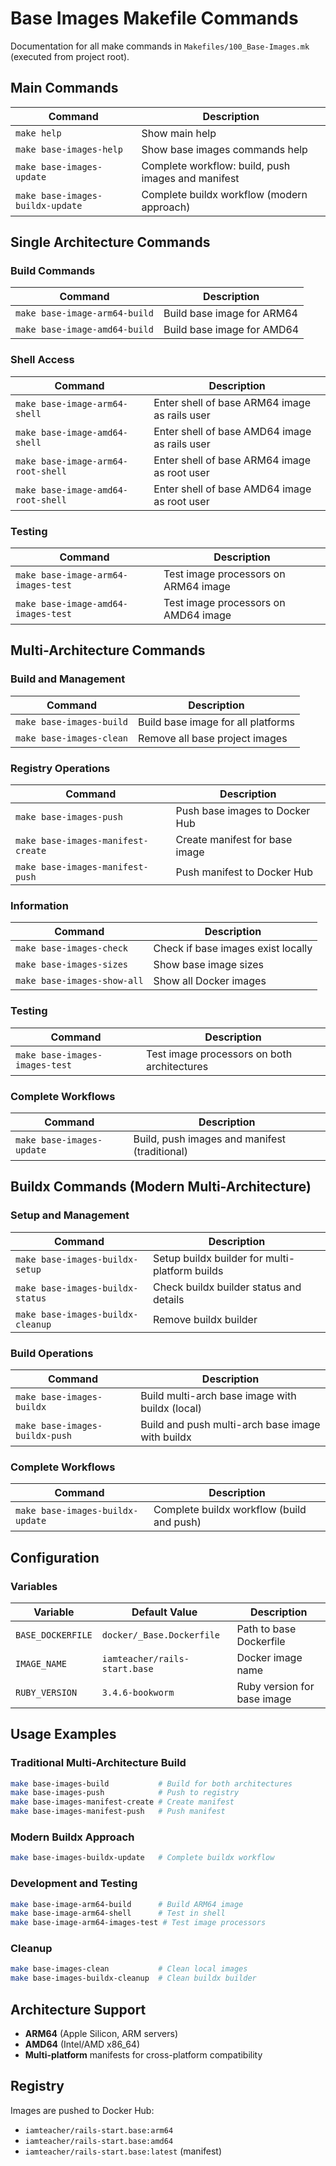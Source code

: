 # Base Images Makefile Commands

Documentation for all make commands in `Makefiles/100_Base-Images.mk` (executed from project root).

## Main Commands

| Command                          | Description                                        |
| -------------------------------- | -------------------------------------------------- |
| `make help`                      | Show main help                                     |
| `make base-images-help`          | Show base images commands help                     |
| `make base-images-update`        | Complete workflow: build, push images and manifest |
| `make base-images-buildx-update` | Complete buildx workflow (modern approach)         |

## Single Architecture Commands

### Build Commands

| Command                       | Description                |
| ----------------------------- | -------------------------- |
| `make base-image-arm64-build` | Build base image for ARM64 |
| `make base-image-amd64-build` | Build base image for AMD64 |

### Shell Access

| Command                            | Description                                   |
| ---------------------------------- | --------------------------------------------- |
| `make base-image-arm64-shell`      | Enter shell of base ARM64 image as rails user |
| `make base-image-amd64-shell`      | Enter shell of base AMD64 image as rails user |
| `make base-image-arm64-root-shell` | Enter shell of base ARM64 image as root user  |
| `make base-image-amd64-root-shell` | Enter shell of base AMD64 image as root user  |

### Testing

| Command                             | Description                          |
| ----------------------------------- | ------------------------------------ |
| `make base-image-arm64-images-test` | Test image processors on ARM64 image |
| `make base-image-amd64-images-test` | Test image processors on AMD64 image |

## Multi-Architecture Commands

### Build and Management

| Command                  | Description                        |
| ------------------------ | ---------------------------------- |
| `make base-images-build` | Build base image for all platforms |
| `make base-images-clean` | Remove all base project images     |

### Registry Operations

| Command                            | Description                    |
| ---------------------------------- | ------------------------------ |
| `make base-images-push`            | Push base images to Docker Hub |
| `make base-images-manifest-create` | Create manifest for base image |
| `make base-images-manifest-push`   | Push manifest to Docker Hub    |

### Information

| Command                     | Description                        |
| --------------------------- | ---------------------------------- |
| `make base-images-check`    | Check if base images exist locally |
| `make base-images-sizes`    | Show base image sizes              |
| `make base-images-show-all` | Show all Docker images             |

### Testing

| Command                        | Description                                 |
| ------------------------------ | ------------------------------------------- |
| `make base-images-images-test` | Test image processors on both architectures |

### Complete Workflows

| Command                   | Description                                   |
| ------------------------- | --------------------------------------------- |
| `make base-images-update` | Build, push images and manifest (traditional) |

## Buildx Commands (Modern Multi-Architecture)

### Setup and Management

| Command                           | Description                                    |
| --------------------------------- | ---------------------------------------------- |
| `make base-images-buildx-setup`   | Setup buildx builder for multi-platform builds |
| `make base-images-buildx-status`  | Check buildx builder status and details        |
| `make base-images-buildx-cleanup` | Remove buildx builder                          |

### Build Operations

| Command                        | Description                                      |
| ------------------------------ | ------------------------------------------------ |
| `make base-images-buildx`      | Build multi-arch base image with buildx (local)  |
| `make base-images-buildx-push` | Build and push multi-arch base image with buildx |

### Complete Workflows

| Command                          | Description                               |
| -------------------------------- | ----------------------------------------- |
| `make base-images-buildx-update` | Complete buildx workflow (build and push) |

## Configuration

### Variables

| Variable          | Default Value                 | Description                 |
| ----------------- | ----------------------------- | --------------------------- |
| `BASE_DOCKERFILE` | `docker/_Base.Dockerfile`     | Path to base Dockerfile     |
| `IMAGE_NAME`      | `iamteacher/rails-start.base` | Docker image name           |
| `RUBY_VERSION`    | `3.4.6-bookworm`              | Ruby version for base image |

## Usage Examples

### Traditional Multi-Architecture Build

```bash
make base-images-build           # Build for both architectures
make base-images-push            # Push to registry
make base-images-manifest-create # Create manifest
make base-images-manifest-push   # Push manifest
```

### Modern Buildx Approach

```bash
make base-images-buildx-update   # Complete buildx workflow
```

### Development and Testing

```bash
make base-image-arm64-build      # Build ARM64 image
make base-image-arm64-shell      # Test in shell
make base-image-arm64-images-test # Test image processors
```

### Cleanup

```bash
make base-images-clean           # Clean local images
make base-images-buildx-cleanup  # Clean buildx builder
```

## Architecture Support

- **ARM64** (Apple Silicon, ARM servers)
- **AMD64** (Intel/AMD x86_64)
- **Multi-platform** manifests for cross-platform compatibility

## Registry

Images are pushed to Docker Hub:

- `iamteacher/rails-start.base:arm64`
- `iamteacher/rails-start.base:amd64`
- `iamteacher/rails-start.base:latest` (manifest)
